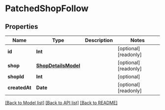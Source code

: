 # PatchedShopFollow

## Properties
Name | Type | Description | Notes
------------ | ------------- | ------------- | -------------
**id** | **Int** |  | [optional] [readonly] 
**shop** | [**ShopDetailsModel**](ShopDetailsModel.md) |  | [optional] [readonly] 
**shopId** | **Int** |  | [optional] 
**createdAt** | **Date** |  | [optional] [readonly] 

[[Back to Model list]](../README.md#documentation-for-models) [[Back to API list]](../README.md#documentation-for-api-endpoints) [[Back to README]](../README.md)


